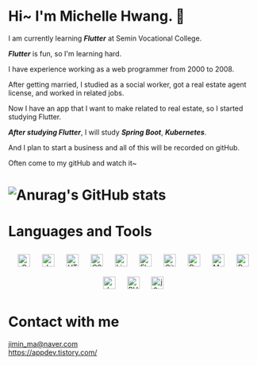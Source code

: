 # Hi~ I'm Michelle Hwang. 👋
I am currently learning ***Flutter*** at Semin Vocational College.   
   
***Flutter*** is fun, so I'm learning hard.   
   
I have experience working as a web programmer from 2000 to 2008.   
   
After getting married, I studied as a social worker, got a real estate agent license, and worked in related jobs.   
   
Now I have an app that I want to make related to real estate, so I started studying Flutter.   
   
***After studying Flutter***, I will study ***Spring Boot***, ***Kubernetes***.
   
And I plan to start a business and all of this will be recorded on gitHub.

Often come to my gitHub and watch it~
   
# ![Anurag's GitHub stats](https://github-readme-stats.vercel.app/api?username=Michellehwang001&show_icons=true&theme=radical)
   
# Languages and Tools
<!--
<img src="https://img.shields.io/static/v1?label=1&message=Java&color=orange" />
<img src="https://img.shields.io/static/v1?label=2&message=C&color=green" />
<img src="https://img.shields.io/static/v1?label=3&message=JavaScript&color=red" />
<img src="https://img.shields.io/static/v1?label=4&message=HTML5&color=blue" />
<img src="https://img.shields.io/static/v1?label=5&message=CSS&color=green" />
<img src="https://img.shields.io/static/v1?label=6&message=PHP&color=yellow" />
<img src="https://img.shields.io/static/v1?label=7&message=ASP&color=yellowgreen" />
<img src="https://img.shields.io/static/v1?label=8&message=JSP&color=brightgreen" />
<img src="https://img.shields.io/static/v1?label=9&message=SQL&color=orange" />
<img src="https://img.shields.io/static/v1?label=10&message=Git&color=red" />
<img src="https://img.shields.io/static/v1?label=11&message=Flutter&color=blue" />
<img src="https://img.shields.io/static/v1?label=12&message=SQL&color=yellow" />
<img src="https://img.shields.io/static/v1?label=13&message=BootStrap&color=blueviolet" />
-->

<div align="center">  
<img style="margin: 10px" src="https://profilinator.rishav.dev/skills-assets/c-original.svg" alt="C" height="25" />  
<img style="margin: 10px" src="https://profilinator.rishav.dev/skills-assets/javascript-original.svg" alt="JavaScript" height="25" />  
<img style="margin: 10px" src="https://profilinator.rishav.dev/skills-assets/html5-original-wordmark.svg" alt="HTML5" height="25" />  
<img style="margin: 10px" src="https://profilinator.rishav.dev/skills-assets/css3-original-wordmark.svg" alt="CSS3" height="25" />  
<img style="margin: 10px" src="https://profilinator.rishav.dev/skills-assets/linux-original.svg" alt="Linux" height="25" />  
<img style="margin: 10px" src="https://profilinator.rishav.dev/skills-assets/flutterio-icon.svg" alt="Flutter" height="25" />  
<img style="margin: 10px" src="https://profilinator.rishav.dev/skills-assets/git-scm-icon.svg" alt="Git" height="25" />  
<img style="margin: 10px" src="https://profilinator.rishav.dev/skills-assets/dartlang-icon.svg" alt="Dart" height="25" />  
<img style="margin: 10px" src="https://profilinator.rishav.dev/skills-assets/mysql-original-wordmark.svg" alt="MySQL" height="25" />  
<img style="margin: 10px" src="https://profilinator.rishav.dev/skills-assets/bootstrap-plain.svg" alt="Bootstrap" height="25" />  
<img style="margin: 10px" src="https://profilinator.rishav.dev/skills-assets/java-original-wordmark.svg" alt="Java" height="25" />  
<img style="margin: 10px" src="https://profilinator.rishav.dev/skills-assets/php-original.svg" alt="PHP" height="25" />  
<img style="margin: 10px" src="https://profilinator.rishav.dev/skills-assets/jquery.png" alt="jQuery" height="25" />  
</div>  





# Contact with me
<jimin_ma@naver.com>   
<https://appdev.tistory.com/>